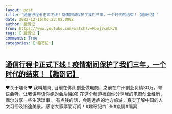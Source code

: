 ```yaml
---
layout: post
title: "通信行程卡正式下线！疫情期间保护了我们三年，一个时代的结束！【趣哥记】"
date: 2022-12-16T06:23:02.000Z
author: 趣哥记
from: https://www.youtube.com/watch?v=Fbej7xnbK7U
tags: [ 趣哥记 ]
comments: True
categories: [ 趣哥记 ]
---
```

<!--1671171782000-->
[通信行程卡正式下线！疫情期间保护了我们三年，一个时代的结束！【趣哥记】](https://www.youtube.com/watch?v=Fbej7xnbK7U)
------

<div>
♥关于趣哥♥ 我叫趣哥,  目前在佛山创业做电商，之前在广州创业负债30万。粤语会听，让我讲粤语你绝对会后悔的) 在这个频道裡跟你分享我的电商创业经历，偶尔分享一些生活琐事 。有点钱的话，会跑远点的地方旅游，真实了解中国的人文习俗及沿途美景。感谢大家厚爱订阅！#趣哥记#广州#疫情#隔离
</div>
